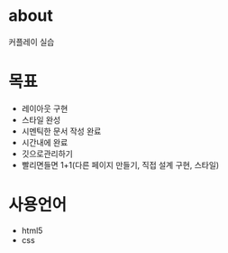 # about
커플레이 실습

# 목표
- 레이아웃 구현
- 스타일 완성
- 시멘틱한 문서 작성 완료
- 시간내에 완료
- 깃으로관리하기
- 빨리면들면 1+1(다른 페이지 만들기, 직접 설계 구현, 스타일)

# 사용언어
- html5
- css
